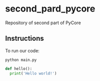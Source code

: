 # second_pard_pycore
Repository of second part of PyCore

## Instructions

To run our code:

`python main.py`

```python
def hello():
  print('Hello world!')
```
